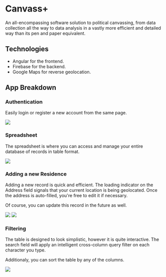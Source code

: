 # Canvass+

An all-encompassing software solution to political canvassing, from data collection all the way to data analysis in a vastly more efficient and detailed way than its pen and paper equivalent.

## Technologies

- Angular for the frontend.
- Firebase for the backend.
- Google Maps for reverse geolocation.

## App Breakdown

### Authentication

Easily login or register a new account from the same page.

<img src="https://i.ibb.co/BBzdv7W/Screenshot-2020-10-10-Login-Register-Canvass-1.png">

### Spreadsheet

The spreadsheet is where you can access and manage your entire database of records in table format.

<img src="https://i.ibb.co/Lr8KypD/Screenshot-2020-10-10-Spreadsheet-Canvass.png">

### Adding a new Residence

Adding a new record is quick and efficient. The loading indicator on the Address field signals that your current location is being geolocated. Once the address is auto-filled, you're free to edit it if necessary.

Of course, you can update this record in the future as well.

<img src="https://i.ibb.co/mzSvYT9/Screenshot-2020-10-10-Spreadsheet-Canvass-2.png">

<img src="https://i.ibb.co/FwHVL8Z/Screenshot-2020-10-10-Spreadsheet-Canvass-5.png">

### Filtering

The table is designed to look simplistic, however it is quite interactive. The search field will apply an intelligent cross-column query filter on each character you type.

Additionaly, you can sort the table by any of the columns.

<img src="https://i.ibb.co/d0BRR83/Screenshot-2020-10-10-Spreadsheet-Canvass-6.png">
